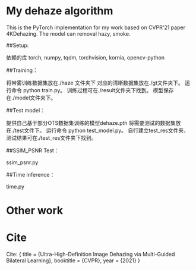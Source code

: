 # My dehaze algorithm
This is the PyTorch implementation for my work based on CVPR'21 paper 4KDehazing. 
The model can removal hazy, smoke.




##Setup:

依赖的库
torch, numpy, tqdm, torchvision, kornia, opencv-python


##Training：

将带雾训练数据集放在./haze 文件夹下 对应的清晰数据集放在./gt文件夹下。
运行命令 python train.py。 
训练过程可在./result文件夹下找到。
模型保存在./model文件夹下。

##Test model：

提供自己基于部分OTS数据集训练的模型dehaze.pth
将需要测试的数据集放在./test文件下。
运行命令 python test_model.py。
自行建立test_res文件夹，测试结果可在./test_res文件夹下找到。

##SSIM_PSNR Test：

ssim_psnr.py




##Time inference：

time.py





# Other work



# Cite
Cite:
{
  title     = {Ultra-High-Definition Image Dehazing via Multi-Guided Bilateral Learning},
  booktitle = {CVPR},
  year      = {2021}
}










